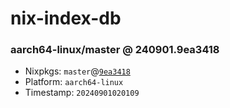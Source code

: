 # nix-index-db
### aarch64-linux/master @ 240901.9ea3418
- Nixpkgs: `master`@[`9ea3418`](https://github.com/NixOS/nixpkgs/commit/9ea3418b171ba790b70dbc7695183eb3cf882afd)
- Platform: `aarch64-linux`
- Timestamp: `20240901020109`
